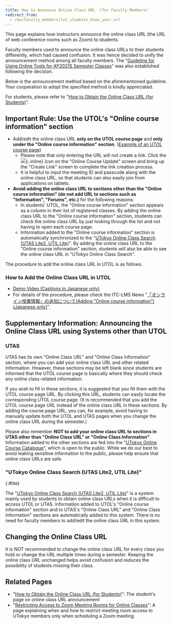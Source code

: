 ```yaml
---
title: How to Announce Online Class URL  (for Faculty Members)
redirect_from:
  - /en/faculty_members/let_students_know_your_url
---
```


This page explains how instructors announce the online class URL (the URL of web conference rooms such as Zoom) to students. 

Faculty members used to announce the online class URLs to their students differently, which had caused confusion. It was hence decided to unify the announcement method among all faculty members. The "[Guideline for Using Online Tools for AY2021S Semester Classes](/en/docs/guideline)" was also established following the decision.

Below is the announcement method based on the aforementioned guideline. Your cooperation to adopt the specified method is kindly appreciated.

For students, please refer to "[How to Obtain the Online Class URL (for Students)](/en/oc/url)". 

## Important Rule: Use the UTOL's "Online course information" section

- Add/edit the online class URL **only on the UTOL course page** and **only under the "Online course information" section**. ([Example of an UTOL course page](https://utol.ecc.u-tokyo.ac.jp/lms/course?idnumber=2020FEN-EE3d16L10J01))
    - Please note that only entering the URL will not create a link. Click the ![](./url_button.png){:.inline} icon on the "Online Course Update" screen and bring up the "Create Link" screen to complete the link creation process.
    - It is helpful to input the meeting ID and passcode along with the online class URL, so that students can also easily join from applications on tablets. 
- **Avoid adding the online class URL to sections other than the "Online course information" (do not add URL to sections such as "Information", "Forums", etc.)** for the following reasons:
    - In students' UTOL, the "Online course information" section appears as a column in their list of registered classes. By adding the online class URL to the "Online course information" section, students can check the online class URL by just looking through the list and not having to open each course page.  
    - Information added to the "Online course information" section is automatically synchronized to the "[UTokyo Online Class Search (UTAS Lite2, UTIL Lite)](#lite)". By adding the online class URL to the "Online course information" section, students will also be able to see the online class URL in "UTokyo Online Class Search".

The procedure to add the online class URL in UTOL is as follows.

### How to Add the Online Class URL in UTOL

- [Demo Video (Captions in Japanese only)](https://youtu.be/JeBwwDfhJJw)
- For details of the procedure, please check the ITC-LMS News "[「オンライン授業情報」の追加について(Adding "Online course information") (Japanese only)](https://www.ecc.u-tokyo.ac.jp/announcement/2020/09/16_3208.html)".

## Supplementary Information: Announcing the Online Class URL using Systems other than UTOL

### UTAS

UTAS has its own "Online Class URL" and "Online Class Information" section, where you can add your online class URL and other related information. However, these sections may be left blank since students are informed that the UTOL course page is basically where they should check any online class-related information.

If you wish to fill in these sections, it is suggested that you fill them with the UTOL course page URL. By clicking this URL, students can easily locate the corresponding UTOL course page. (It is recommended that you add the UTOL course page URL instead of the online class URL in these sections. By adding the course page URL, you can, for example, avoid having to manually update both the UTOL and UTAS pages when you change the online class URL during the semester.)

Please also remember **NOT to add your online class URL to sections in UTAS other than "Online Class URL" or "Online Class Information"**. Information added to the other sections are fed into the "[UTokyo Online Course Catalogue](https://catalog.he.u-tokyo.ac.jp/)", which is open to the public. While we do our best to avoid leaking sensitive information to the public, please help ensure that online class URLs are safe.

### "UTokyo Online Class Search (UTAS Lite2, UTIL Lite)"
{:#lite}

The "[UTokyo Online Class Search (UTAS Lite2, UTIL Lite)](https://utelecon-directory.adm.u-tokyo.ac.jp/)" is a system mainly used by students to obtain online class URLs when it is difficult to access UTOL or UTAS. Information added to UTOL's "Online course information" section and to UTAS's "Online Class URL" and "Online Class Information" sections are automatically added to this system.
There is no need for faculty members to add/edit the online class URL in this system. 

## Changing the Online Class URL

It is NOT recommended to change the online class URL for every class you hold or change the URL multiple times during a semester. Keeping the online class URL unchanged helps avoid confusion and reduces the possibility of students missing their class.

## Related Pages

- "[How to Obtain the Online Class URL (for Students)](/en/oc/url)": The student's page on online class URL announcement
- "[Restricting Access to Zoom Meeting Rooms for Online Classes](zoom_access_control)": A page explaining when and how to restrict meeting room access to UTokyo members only when scheduling a Zoom meeting.

